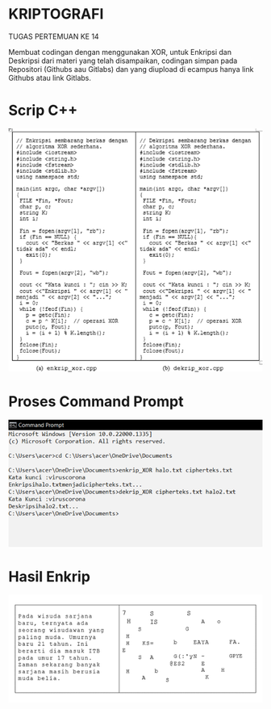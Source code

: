 # KRIPTOGRAFI

TUGAS PERTEMUAN KE 14

Membuat codingan dengan menggunakan XOR, 
untuk Enkripsi dan Deskripsi dari materi 
yang telah disampaikan, codingan simpan 
pada Repositori (Githubs aau Gitlabs) 
dan yang diupload di ecampus hanya 
link Githubs atau link Gitlabs.

# Scrip C++
<img src="scrip.png" img>

# Proses Command Prompt
<img src="proses cmd.png" img>

# Hasil Enkrip
<img src="Hasil enkri & dekrip.png" img>
